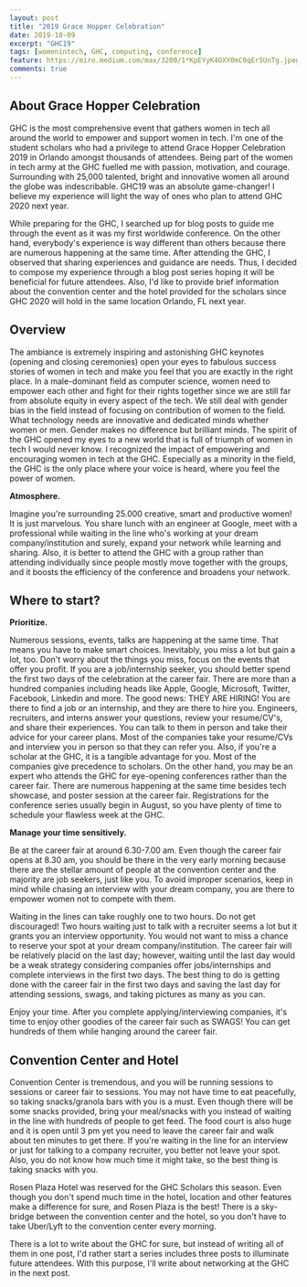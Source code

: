 ```yaml
---
layout: post
title: "2019 Grace Hopper Celebration"
date: 2019-10-09
excerpt: "GHC19"
tags: [womenintech, GHC, computing, conference]
feature: https://miro.medium.com/max/3200/1*KpEYyK4OXY0mC0qEr5UnTg.jpeg
comments: true
---
```

## About Grace Hopper Celebration
GHC is the most comprehensive event that gathers women in tech all around the world to empower and support women in tech. I'm one of the student scholars who had a privilege to attend Grace Hopper Celebration 2019 in Orlando amongst thousands of attendees. Being part of the women in tech army at the GHC fuelled me with passion, motivation, and courage. Surrounding with 25,000 talented, bright and innovative women all around the globe was indescribable. GHC19 was an absolute game-changer! I believe my experience will light the way of ones who plan to attend GHC 2020 next year.

While preparing for the GHC, I searched up for blog posts to guide me through the event as it was my first worldwide conference. On the other hand, everybody's experience is way different than others because there are numerous happening at the same time.  After attending the GHC, I observed that sharing experiences and guidance are needs. Thus, I decided to compose my experience through a blog post series hoping it will be beneficial for future attendees. Also, I'd like to provide brief information about the convention center and the hotel provided for the scholars since GHC 2020 will hold in the same location Orlando, FL next year.

## Overview
The ambiance is extremely inspiring and astonishing GHC keynotes (opening and closing ceremonies)  open your eyes to fabulous success stories of women in tech and make you feel that you are exactly in the right place. In a male-dominant field as computer science, women need to empower each other and fight for their rights together since we are still far from absolute equity in every aspect of the tech. We still deal with gender bias in the field instead of focusing on contribution of women to the field. What technology needs are innovative and dedicated minds whether women or men. Gender makes no difference but brilliant minds. The spirit of the GHC opened my eyes to a new world that is full of triumph of women in tech I would never know. I recognized the impact of empowering and encouraging women in tech at the GHC. Especially as a minority in the field, the GHC is the only place where your voice is heard, where you feel the power of women.

**Atmosphere.**

Imagine you're surrounding 25.000 creative, smart and productive women! It is just marvelous. You share lunch with an engineer at Google, meet with a professional while waiting in the line who's working at your dream company/institution and surely, expand your network while learning and sharing. Also, it is better to attend the GHC with a group rather than attending individually since people mostly move together with the groups, and it boosts the efficiency of the conference and broadens your network.

## Where to start?
**Prioritize.**

Numerous sessions, events, talks are happening at the same time. That means you have to make smart choices. Inevitably, you miss a lot but gain a lot, too. Don't worry about the things you miss, focus on the events that offer you profit.
	If you are a job/internship seeker, you should better spend the first two days of the celebration at the career fair. There are more than a hundred companies including heads like Apple, Google, Microsoft, Twitter, Facebook, Linkedin and more. The good news: THEY ARE HIRING! You are there to find a job or an internship, and they are there to hire you. Engineers, recruiters, and interns answer your questions, review your resume/CV's, and share their experiences. You can talk to them in person and take their advice for your career plans. Most of the companies take your resume/CVs and interview you in person so that they can refer you. Also, if you're a scholar at the GHC, it is a tangible advantage for you. Most of the companies give precedence to scholars.
	On the other hand, you may be an expert who attends the GHC for eye-opening conferences rather than the career fair. There are numerous happening at the same time besides tech showcase, and poster session at the career fair. Registrations for the conference series usually begin in August, so you have plenty of time to schedule your flawless week at the GHC.

**Manage your time sensitively.**

Be at the career fair at around 6.30-7.00 am. Even though the career fair opens at 8.30 am, you should be there in the very early morning because there are the stellar amount of people at the convention center and the majority are job seekers, just like you. To avoid improper scenarios, keep in mind while chasing an interview with your dream company,  you are there to empower women not to compete with them.

Waiting in the lines can take roughly one to two hours. Do not get discouraged! Two hours waiting just to talk with a recruiter seems a lot but it grants you an interview opportunity. You would not want to miss a chance to reserve your spot at your dream company/institution. The career fair will be relatively placid on the last day; however, waiting until the last day would be a weak strategy considering companies offer jobs/internships and complete interviews in the first two days. The best thing to do is getting done with the career fair in the first two days and saving the last day for attending sessions, swags, and taking pictures as many as you can.

Enjoy your time.
After you complete applying/interviewing companies, it's time to enjoy other goodies of the career fair such as SWAGS! You can get hundreds of them while hanging around the career fair.

## Convention Center and Hotel

Convention Center is tremendous, and you will be running sessions to sessions or career fair to sessions. You may not have time to eat peacefully, so taking snacks/granola bars with you is a must. Even though there will be some snacks provided, bring your meal/snacks with you instead of waiting in the line with hundreds of people to get feed. The food court is also huge and it is open until 3 pm yet you need to leave the career fair and walk about ten minutes to get there. If you're waiting in the line for an interview or just for talking to a company recruiter, you better not leave your spot. Also, you do not know how much time it might take, so the best thing is taking snacks with you.

Rosen Plaza Hotel was reserved for the GHC Scholars this season. Even though you don't spend much time in the hotel, location and other features make a difference for sure, and Rosen Plaza is the best! There is a sky-bridge between the convention center and the hotel, so you don't have to take Uber/Lyft to the convention center every morning.

There is a lot to write about the GHC  for sure, but instead of writing all of them in one post, I'd rather start a series includes three posts to illuminate future attendees. With this purpose, I'll write about networking at the GHC in the next post.
